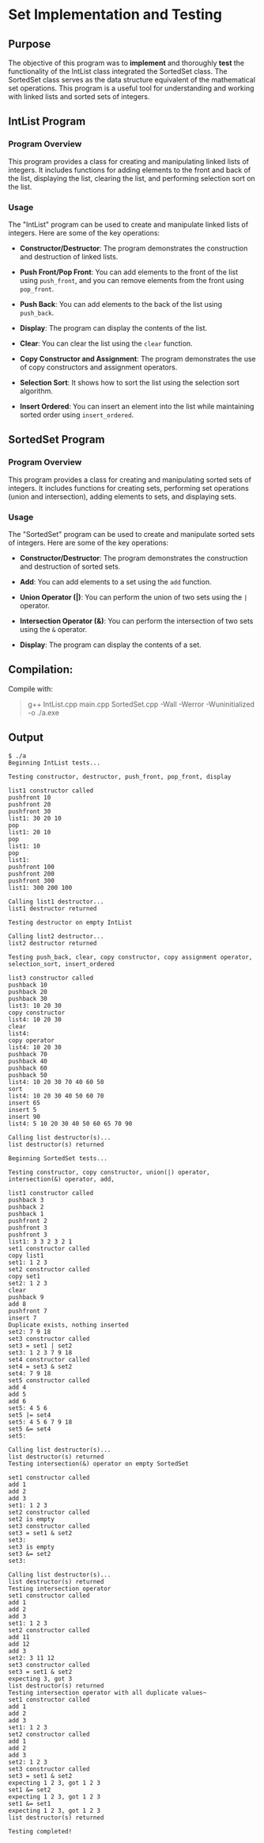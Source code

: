 # Set Implementation and Testing

## Purpose
The objective of this program was to **implement** and thoroughly **test** the functionality of the IntList class integrated the SortedSet class. The SortedSet class serves as the data structure equivalent of the mathematical set operations. This program is a useful tool for understanding and working with linked lists and sorted sets of integers.


## IntList Program

### Program Overview

This program provides a class for creating and manipulating linked lists of integers. It includes functions for adding elements to the front and back of the list, displaying the list, clearing the list, and performing selection sort on the list.

### Usage

The "IntList" program can be used to create and manipulate linked lists of integers. Here are some of the key operations:

- **Constructor/Destructor**: The program demonstrates the construction and destruction of linked lists.

- **Push Front/Pop Front**: You can add elements to the front of the list using `push_front`, and you can remove elements from the front using `pop_front`.

- **Push Back**: You can add elements to the back of the list using `push_back`.

- **Display**: The program can display the contents of the list.

- **Clear**: You can clear the list using the `clear` function.

- **Copy Constructor and Assignment**: The program demonstrates the use of copy constructors and assignment operators.

- **Selection Sort**: It shows how to sort the list using the selection sort algorithm.

- **Insert Ordered**: You can insert an element into the list while maintaining sorted order using `insert_ordered`.

## SortedSet Program

### Program Overview

This program provides a class for creating and manipulating sorted sets of integers. It includes functions for creating sets, performing set operations (union and intersection), adding elements to sets, and displaying sets.

### Usage

The "SortedSet" program can be used to create and manipulate sorted sets of integers. Here are some of the key operations:

- **Constructor/Destructor**: The program demonstrates the construction and destruction of sorted sets.

- **Add**: You can add elements to a set using the `add` function.

- **Union Operator (|)**: You can perform the union of two sets using the `|` operator.

- **Intersection Operator (&)**: You can perform the intersection of two sets using the `&` operator.

- **Display**: The program can display the contents of a set.

## Compilation:
Compile with:
>   g++ IntList.cpp main.cpp SortedSet.cpp -Wall -Werror -Wuninitialized -o ./a.exe

## Output

```
$ ./a
Beginning IntList tests...

Testing constructor, destructor, push_front, pop_front, display

list1 constructor called
pushfront 10
pushfront 20
pushfront 30
list1: 30 20 10
pop
list1: 20 10
pop
list1: 10
pop
list1:
pushfront 100
pushfront 200
pushfront 300
list1: 300 200 100

Calling list1 destructor...
list1 destructor returned

Testing destructor on empty IntList

Calling list2 destructor...
list2 destructor returned

Testing push_back, clear, copy constructor, copy assignment operator, selection_sort, insert_ordered

list3 constructor called
pushback 10
pushback 20
pushback 30
list3: 10 20 30
copy constructor
list4: 10 20 30
clear
list4:
copy operator
list4: 10 20 30
pushback 70
pushback 40
pushback 60
pushback 50
list4: 10 20 30 70 40 60 50
sort
list4: 10 20 30 40 50 60 70
insert 65
insert 5
insert 90
list4: 5 10 20 30 40 50 60 65 70 90

Calling list destructor(s)...
list destructor(s) returned

Beginning SortedSet tests...

Testing constructor, copy constructor, union(|) operator, intersection(&) operator, add,     

list1 constructor called
pushback 3
pushback 2
pushback 1
pushfront 2
pushfront 3
pushfront 3
list1: 3 3 2 3 2 1
set1 constructor called
copy list1
set1: 1 2 3
set2 constructor called
copy set1
set2: 1 2 3
clear
pushback 9
add 8
pushfront 7
insert 7
Duplicate exists, nothing inserted
set2: 7 9 18
set3 constructor called
set3 = set1 | set2
set3: 1 2 3 7 9 18
set4 constructor called
set4 = set3 & set2
set4: 7 9 18
set5 constructor called
add 4
add 5
add 6
set5: 4 5 6
set5 |= set4
set5: 4 5 6 7 9 18
set5 &= set4
set5:

Calling list destructor(s)...
list destructor(s) returned
Testing intersection(&) operator on empty SortedSet

set1 constructor called
add 1
add 2
add 3
set1: 1 2 3
set2 constructor called
set2 is empty
set3 constructor called
set3 = set1 & set2
set3: 
set3 is empty
set3 &= set2
set3:

Calling list destructor(s)...
list destructor(s) returned
Testing intersection operator
set1 constructor called
add 1
add 2
add 3
set1: 1 2 3
set2 constructor called
add 11
add 12
add 3
set2: 3 11 12
set3 constructor called
set3 = set1 & set2
expecting 3, got 3
list destructor(s) returned
Testing intersection operator with all duplicate values~
set1 constructor called
add 1
add 2
add 3
set1: 1 2 3
set2 constructor called
add 1
add 2
add 3
set2: 1 2 3
set3 constructor called
set3 = set1 & set2
expecting 1 2 3, got 1 2 3
set1 &= set2
expecting 1 2 3, got 1 2 3
set1 &= set1
expecting 1 2 3, got 1 2 3
list destructor(s) returned

Testing completed!
```